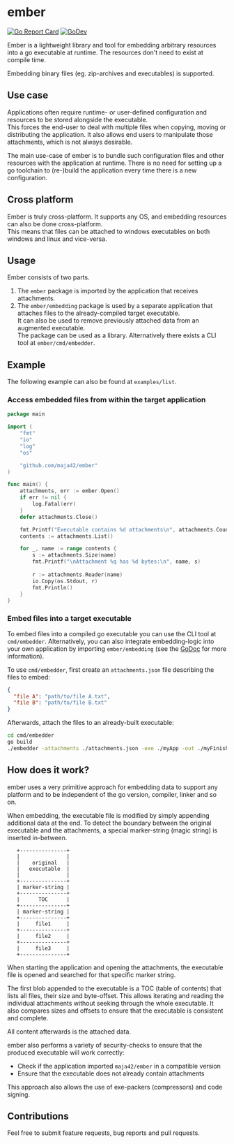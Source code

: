 # ember

[![Go Report Card](https://goreportcard.com/badge/github.com/maja42/ember)](https://goreportcard.com/report/github.com/maja42/ember)
[![GoDev](https://img.shields.io/badge/go.dev-reference-blue)](https://godoc.org/github.com/maja42/ember)

Ember is a lightweight library and tool for embedding arbitrary resources into a go executable at runtime.
The resources don't need to exist at compile time.

Embedding binary files (eg. zip-archives and executables) is supported.

## Use case

Applications often require runtime- or user-defined configuration and resources to be stored alongside
the executable. \
This forces the end-user to deal with multiple files when copying, moving or distributing the application. 
It also allows end users to manipulate those attachments, which is not always desirable.

The main use-case of ember is to bundle such configuration files and other resources with the application at runtime.
There is no need for setting up a go toolchain to (re-)build the application every time there is a new configuration.

## Cross platform

Ember is truly cross-platform. It supports any OS, and embedding resources can also be done cross-platform. \
This means that files can be attached to windows executables on both windows and linux and vice-versa.

## Usage

Ember consists of two parts. 
1. The `ember` package is imported by the application that receives attachments.
2. The `ember/embedding` package is used by a separate application that attaches files to the already-compiled target executable. \
It can also be used to remove previously attached data from an augmented executable. \
The package can be used as a library. Alternatively there exists a CLI tool at `ember/cmd/embedder`.

## Example

The following example can also be found at `examples/list`.

### Access embedded files from within the target application

```go
package main

import (
	"fmt"
	"io"
	"log"
	"os"

	"github.com/maja42/ember"
)

func main() {
	attachments, err := ember.Open()
	if err != nil {
		log.Fatal(err)
	}
	defer attachments.Close()

	fmt.Printf("Executable contains %d attachments\n", attachments.Count())
	contents := attachments.List()

	for _, name := range contents {
		s := attachments.Size(name)
		fmt.Printf("\nAttachment %q has %d bytes:\n", name, s)
		
		r := attachments.Reader(name)
		io.Copy(os.Stdout, r)
		fmt.Println()
	}
}
```

### Embed files into a target executable

To embed files into a compiled go executable you can use the CLI tool at `cmd/embedder`. 
Alternatively, you can also integrate embedding-logic into your own application by importing `ember/embedding` (see the [GoDoc](https://godoc.org/github.com/maja42/ember/embedding) for more information).

To use `cmd/embedder`, first create an `attachments.json` file describing the files to embed:

```json
{
  "file A": "path/to/file A.txt",
  "file B": "path/to/file B.txt"
}
```

Afterwards, attach the files to an already-built executable:

```bash
cd cmd/embedder
go build
./embedder -attachments ./attachments.json -exe ./myApp -out ./myFinishedApp
```

## How does it work?

ember uses a very primitive approach for embedding data to support any platform and to be independent of the go version, compiler, linker and so on.

When embedding, the executable file is modified by simply appending additional data at the end.
To detect the boundary between the original executable and the attachments, a special marker-string (magic string) is inserted in-between.


```
   +---------------+
   |               |
   |    original   |
   |   executable  |
   |               |
   +---------------+
   | marker-string |
   +---------------+
   |      TOC      |
   +---------------+
   | marker-string |
   +---------------+
   |     file1     | 
   +---------------+
   |     file2     |
   +---------------+
   |     file3     |
   +---------------+
```

When starting the application and opening the attachments, the executable file is opened and searched for that specific marker string.

The first blob appended to the executable is a TOC (table of contents) that lists all files, their size and byte-offset.
This allows iterating and reading the individual attachments without seeking through the whole executable.
It also compares sizes and offsets to ensure that the executable is consistent and complete.

All content afterwards is the attached data.

ember also performs a variety of security-checks to ensure that the produced executable will work correctly:
- Check if the application imported `maja42/ember` in a compatible version
- Ensure that the executable does not already contain attachments

This approach also allows the use of exe-packers (compressors) and code signing.

## Contributions

Feel free to submit feature requests, bug reports and pull requests.
